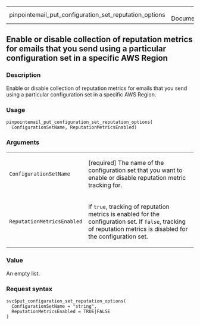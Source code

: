 <table style="width: 100%;">
<tbody>
<tr class="odd">
<td>pinpointemail_put_configuration_set_reputation_options</td>
<td style="text-align: right;">R Documentation</td>
</tr>
</tbody>
</table>

## Enable or disable collection of reputation metrics for emails that you send using a particular configuration set in a specific AWS Region

### Description

Enable or disable collection of reputation metrics for emails that you
send using a particular configuration set in a specific AWS Region.

### Usage

    pinpointemail_put_configuration_set_reputation_options(
      ConfigurationSetName, ReputationMetricsEnabled)

### Arguments

<table>
<colgroup>
<col style="width: 35%" />
<col style="width: 65%" />
</colgroup>
<tbody>
<tr class="odd">
<td><code
id="pinpointemail_put_configuration_set_reputation_options_:_ConfigurationSetName">ConfigurationSetName</code></td>
<td><p>[required] The name of the configuration set that you want to
enable or disable reputation metric tracking for.</p></td>
</tr>
<tr class="even">
<td><code
id="pinpointemail_put_configuration_set_reputation_options_:_ReputationMetricsEnabled">ReputationMetricsEnabled</code></td>
<td><p>If <code>true</code>, tracking of reputation metrics is enabled
for the configuration set. If <code>false</code>, tracking of reputation
metrics is disabled for the configuration set.</p></td>
</tr>
</tbody>
</table>

### Value

An empty list.

### Request syntax

    svc$put_configuration_set_reputation_options(
      ConfigurationSetName = "string",
      ReputationMetricsEnabled = TRUE|FALSE
    )
